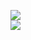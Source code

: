 [![](https://img.shields.io/badge/Made%20With-Github%20Spray-lightgrey.svg?style=for-the-badge&logo=github)](https://github.com/Annihil/github-spray#3072)  
[![](https://i.imgur.com/2DrTn0Z.gif)](https://github.com/Annihil/github-spray)
